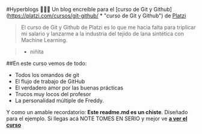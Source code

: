 #Hyperblogs 💛💙💖
Un blog encreíble para el [curso de Git y Github](https://platzi.com/cursos/git-github/ * "curso de Git y Github") de [Platzi](https://platzi.com/ "Platzi")
> El curso de Git y Github de Platzi es lo que me hacia falta para triplicar mi salario y lanzarme a la industria del tejido de lana sintética con Machine Learning.

> - niñita

##En este curso vemos de todo:
* Todos los omandos de git
* El flujo de trabajo de GitHub
* El verdadero amor por las buenas prácticas
* Trucos muy locos del profesor
* La personalidad múltiple de Freddy.

Y como un amable recordatorio: **Este readme.md es un chiste**. Diseñado para el ejemplo. Si llegas acá NOTE TOMES EN SERIO y mejor ve [**a ver el curso**](https://platzi.com/cursos/git-github/ "**a ver el curso**")

